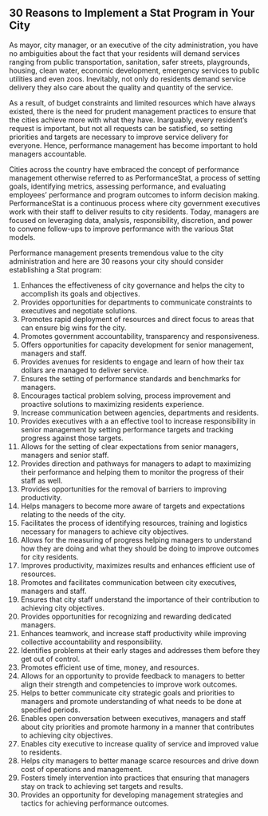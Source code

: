 ## 30 Reasons to Implement a Stat Program in Your City

As mayor, city manager, or an executive of the city administration, you have no ambiguities about the fact that your residents will demand services ranging from public transportation, sanitation, safer streets, playgrounds, housing, clean water, economic development, emergency services to public utilities and even zoos. Inevitably, not only do residents demand service delivery they also care about the quality and quantity of the service.

As a result, of budget constraints and limited resources which have always existed, there is the need for prudent management practices to ensure that the cities achieve more with what they have. Inarguably, every resident’s request is important, but not all requests can be satisfied, so setting priorities and targets are necessary to improve service delivery for everyone. Hence, performance management has become important to hold managers accountable.

Cities across the country have embraced the concept of performance management otherwise referred to as PerformanceStat, a process of setting goals, identifying metrics, assessing performance, and evaluating employees’ performance and program outcomes to inform decision making. PerformanceStat is a continuous process where city government executives work with their staff to deliver results to city residents. Today, managers are focused on leveraging data, analysis, responsibility, discretion, and power to convene follow-ups to improve performance with the various Stat models.

Performance management presents tremendous value to the city administration and here are 30 reasons your city should consider establishing a Stat program:

1. Enhances the effectiveness of city governance and helps the city to accomplish its goals and objectives.
2. Provides opportunities for departments to communicate constraints to executives and negotiate solutions.
3. Promotes rapid deployment of resources and direct focus to areas that can ensure big wins for the city.
4. Promotes government accountability, transparency and responsiveness.
5. Offers opportunities for capacity development for senior management, managers and staff.
6. Provides avenues for residents to engage and learn of how their tax dollars are managed to deliver service.
7. Ensures the setting of performance standards and benchmarks for managers.
8. Encourages tactical problem solving, process improvement and proactive solutions to maximizing residents experience.
9. Increase communication between agencies, departments and residents.
10. Provides executives with a an effective tool to increase responsibility in senior management by setting performance targets and tracking progress against those targets.
11. Allows for the setting of clear expectations from senior managers, managers and senior staff.
12. Provides direction and pathways for managers to adapt to maximizing their performance and helping them to monitor the progress of their staff as well.
13. Provides opportunities for the removal of barriers to improving productivity.
14. Helps managers to become more aware of targets and expectations relating to the needs of the city.
15. Facilitates the process of identifying resources, training and logistics necessary for managers to achieve city objectives.
16. Allows for the measuring of progress helping managers to understand how they are doing and what they should be doing to improve outcomes for city residents.
17. Improves productivity, maximizes results and enhances efficient use of resources.
18. Promotes and facilitates communication between city executives, managers and staff.
19. Ensures that city staff understand the importance of their contribution to achieving city objectives.
20. Provides opportunities for recognizing and rewarding dedicated managers.
21. Enhances teamwork, and increase staff productivity while improving collective accountability and responsibility.
22. Identifies problems at their early stages and addresses them before they get out of control.
23. Promotes efficient use of time, money, and resources.
24. Allows for an opportunity to provide feedback to managers to better align their strength and competencies to improve work outcomes.
25. Helps to better communicate city strategic goals and priorities to managers and promote understanding of what needs to be done at specified periods.
26. Enables open conversation between executives, managers and staff about city priorities and promote harmony in a manner that contributes to achieving city objectives.
27. Enables city executive to increase quality of service and improved value to residents.
28. Helps city managers to better manage scarce resources and drive down cost of operations and management.
29. Fosters timely intervention into practices that ensuring that managers stay on track to achieving set targets and results.
30. Provides an opportunity for developing management strategies and tactics for achieving performance outcomes.
